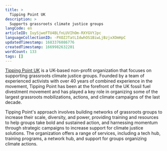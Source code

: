 ```yaml
---
title: >
  Tipping Point UK
description: >
  Supports grassroots climate justice groups
langCode: en
articleID: IuySjweFTU4BLfnLUVIhOm-RXYGVYJpc
languageCollectionID: -PXOZJTatLIdwhOS1BiwLjBzjxXOmHpC
updatedTimestamp: 1683376086776
createdTimestamp: 1669982632201
wordCount: 133
tags: []
---
```


[Tipping Point UK](https://tippingpointuk.org/) is a UK-based non-profit organization that focuses on supporting grassroots climate justice groups. Founded by a team of experienced activists with over 40 years of combined experience in the movement, Tipping Point has been at the forefront of the UK fossil fuel divestment movement and has played a key role in organizing some of the largest grassroots mobilizations, actions, and climate campaigns of the last decade.

Tipping Point's approach involves building networks of grassroots groups to increase their scale, diversity, and power, providing training and resources to help groups take bold and sustained action, and harnessing momentum through strategic campaigns to increase support for climate justice solutions. The organization offers a range of services, including a tech hub, training programs, a network hub, and support for groups organizing climate actions.